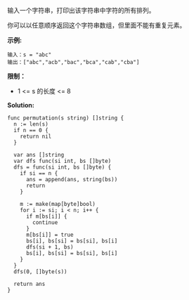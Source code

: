 输入一个字符串，打印出该字符串中字符的所有排列。

你可以以任意顺序返回这个字符串数组，但里面不能有重复元素。

**示例:**
```
输入：s = "abc"
输出：["abc","acb","bac","bca","cab","cba"]
```

**限制：**

- 1 <= s 的长度 <= 8

**Solution:**

```golang
func permutation(s string) []string {
  n := len(s)
  if n == 0 {
    return nil
  }

  var ans []string
  var dfs func(si int, bs []byte)
  dfs = func(si int, bs []byte) {
    if si == n {
      ans = append(ans, string(bs))
      return
    }

    m := make(map[byte]bool)
    for i := si; i < n; i++ {
      if m[bs[i]] {
        continue
      }
      m[bs[i]] = true
      bs[i], bs[si] = bs[si], bs[i]
      dfs(si + 1, bs)
      bs[i], bs[si] = bs[si], bs[i]
    }
  }
  dfs(0, []byte(s))

  return ans
}
```
